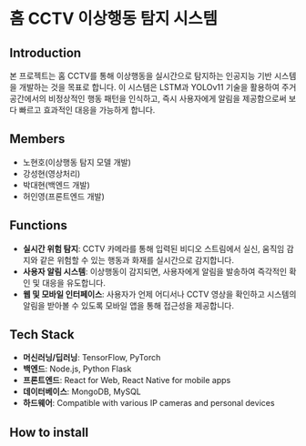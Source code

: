 # 홈 CCTV 이상행동 탐지 시스템

## Introduction
본 프로젝트는 홈 CCTV를 통해 이상행동을 실시간으로 탐지하는 인공지능 기반 시스템을 개발하는 것을 목표로 합니다. 이 시스템은 LSTM과 YOLOv11 기술을 활용하여 주거 공간에서의 비정상적인 행동 패턴을 인식하고, 즉시 사용자에게 알림을 제공함으로써 보다 빠르고 효과적인 대응을 가능하게 합니다.

## Members
- 노현호(이상행동 탐지 모델 개발)
- 강성현(영상처리)
- 박대현(백엔드 개발)
- 허인영(프론트엔드 개발)

## Functions
- **실시간 위험 탐지**: CCTV 카메라를 통해 입력된 비디오 스트림에서 실신, 움직임 감지와 같은 위험할 수 있는 행동과 화재를 실시간으로 감지합니다.
- **사용자 알림 시스템**: 이상행동이 감지되면, 사용자에게 알림을 발송하여 즉각적인 확인 및 대응을 유도합니다.
- **웹 및 모바일 인터페이스**: 사용자가 언제 어디서나 CCTV 영상을 확인하고 시스템의 알림을 받아볼 수 있도록 모바일 앱을 통해 접근성을 제공합니다.

## Tech Stack
- **머신러닝/딥러닝**: TensorFlow, PyTorch
- **백엔드**: Node.js, Python Flask
- **프론트엔드**: React for Web, React Native for mobile apps
- **데이터베이스**: MongoDB, MySQL
- **하드웨어**: Compatible with various IP cameras and personal devices

## How to install
